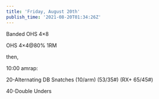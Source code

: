 ```yaml
---
title: 'Friday, August 20th'
publish_time: '2021-08-20T01:34:26Z'
---
```


Banded OHS 4×8

OHS 4×4\@80% 1RM

then,

10:00 amrap:

20-Alternating DB Snatches (10/arm) (53/35\#) (RX+ 65/45\#)

40-Double Unders
